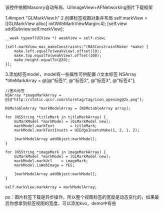 该控件依赖Masonry自动布局、UIImageView+AFNetworking图片下载框架

1.#import "GLMarkView.h"
2.创建标签视图对象并布局
    self.markView = [[GLMarkView alloc] initWithMarkViewMargin:4];
    [self.view addSubview:self.markView];
    
    __weak typeof(UIView *) weakView = self.view;
    
    [self.markView mas_makeConstraints:^(MASConstraintMaker *make) {
        make.left.equalTo(weakView).offset(10);
        make.top.equalTo(weakView).offset(100);
        make.height.equalTo(@20);
    }];
    
3.添加标签model，model有一些属性可供配置
    //文本标签
    NSArray *titleMarkArray = @[@"标签1", @"标签2", @"标签3", @"标签4"];
    
    //图片标签
    NSArray *imageMarkArray = @[@"http://static.qccr.com/storetag/tag/icon_opening@2x.png"];
    
    NSMutableArray *markModelArray = [NSMutableArray array];
    
    for (NSString *titleMark in titleMarkArray) {
        GLMarkModel *markModel = [GLMarkModel new];
        markModel.markText       = titleMark;
        markModel.markTextInsets = UIEdgeInsetsMake(1, 2, 1, 2);
        
        [markModelArray addObject:markModel];
    }
    
    for (NSString *imageMark in imageMarkArray) {
        GLMarkModel *markModel = [GLMarkModel new];
        markModel.markUrl    = imageMark;
        markModel.isWebImage = YES;
        
        [markModelArray addObject:markModel];
    }
    
    self.markView.markArray = markModelArray;
    
ps：图片标签下载是异步操作，所以整个视图标签的宽度是动态变化的，如果最后你想拿到标签视图的宽度，可以添加kvo，demo中有些
